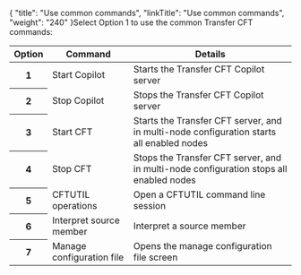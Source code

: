 {
    "title": "Use common commands",
    "linkTitle": "Use common commands",
    "weight": "240"
}Select Option 1 to use the common Transfer CFT commands:

<table data-cellspacing="0">
<thead>
<tr class="header">
<th>Option</th>
<th>Command</th>
<th>Details</th>
</tr>
</thead>
<tbody>
<tr class="odd">
<th>1</th>
<td>Start Copilot</td>
<td>Starts the Transfer CFT Copilot server</td>
</tr>
<tr class="even">
<th>2</th>
<td>Stop Copilot</td>
<td>Stops the Transfer CFT Copilot server</td>
</tr>
<tr class="odd">
<th>3</th>
<td>Start CFT</td>
<td>Starts the Transfer CFT server, and in multi-node configuration starts all enabled nodes</td>
</tr>
<tr class="even">
<th>4</th>
<td>Stop CFT</td>
<td>Stops the Transfer CFT server, and in multi-node configuration stops all enabled nodes</td>
</tr>
<tr class="odd">
<th>5</th>
<td>CFTUTIL operations</td>
<td>Open a CFTUTIL command line session</td>
</tr>
<tr class="even">
<th>6</th>
<td>Interpret source member</td>
<td>Interpret a source member</td>
</tr>
<tr class="odd">
<th>7</th>
<td>Manage configuration file</td>
<td>Opens the manage configuration file screen</td>
</tr>
</tbody>
</table>

